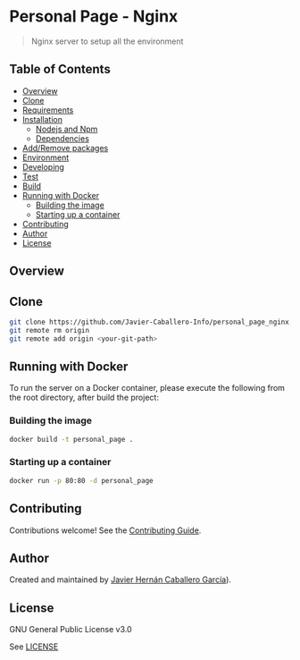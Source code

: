 # Personal Page - Nginx

> Nginx server to setup all the environment
## Table of Contents

-   [Overview](https://github.com/Javier-Caballero-Info/personal_page_web_html/tree/master/README.md#overview)
-   [Clone](https://github.com/Javier-Caballero-Info/personal_page_web_html/tree/master/README.md#clone)
- [Requirements](https://github.com/Javier-Caballero-Info/personal_page_web_html/tree/master#requirements)
- [Installation](https://github.com/Javier-Caballero-Info/personal_page_web_html/tree/master#installation)
	- [Nodejs and Npm](https://github.com/Javier-Caballero-Info/personal_page_web_html/tree/master#nodejs-and-npm)
	- [Dependencies](https://github.com/Javier-Caballero-Info/personal_page_web_html/tree/master#dependencies)
- [Add/Remove packages](https://github.com/Javier-Caballero-Info/personal_page_web_html/tree/master#addremove-packages)
- [Environment](https://github.com/Javier-Caballero-Info/personal_page_web_html/tree/master#environment)
- [Developing](https://github.com/Javier-Caballero-Info/personal_page_web_html/tree/master#developing)
- [Test](https://github.com/Javier-Caballero-Info/personal_page_web_html/tree/master#test)
- [Build](https://github.com/Javier-Caballero-Info/personal_page_web_html/tree/master#build)
- [Running with Docker](https://github.com/Javier-Caballero-Info/personal_page_web_html/tree/master#running-with-docker)
	- [Building the image](https://github.com/Javier-Caballero-Info/personal_page_web_html/tree/master#building-the-image)
	- [Starting up a container](https://github.com/Javier-Caballero-Info/personal_page_web_html/tree/master#starting-up-a-container)
- [Contributing](https://github.com/Javier-Caballero-Info/personal_page_web_html/tree/master#contributing)
- [Author](https://github.com/Javier-Caballero-Info/personal_page_web_html/tree/master#author)
- [License](https://github.com/Javier-Caballero-Info/personal_page_web_html/tree/master#license)

## Overview



## Clone

```bash
git clone https://github.com/Javier-Caballero-Info/personal_page_nginx.git
git remote rm origin
git remote add origin <your-git-path>
```

## Running with Docker

To run the server on a Docker container, please execute the following from the root directory, after build the project:

### Building the image
```bash
docker build -t personal_page .
```
### Starting up a container
```bash
docker run -p 80:80 -d personal_page
```
## Contributing

Contributions welcome! See the  [Contributing Guide](https://github.com/Javier-Caballero-Info/personal_page_web_html/blob/master/CONTRIBUTING.md).

## Author

Created and maintained by [Javier Hernán Caballero García](https://javiercaballero.info)).

## License

GNU General Public License v3.0

See  [LICENSE](https://github.com/Javier-Caballero-Info/personal_page_web_html/blob/master/LICENSE)